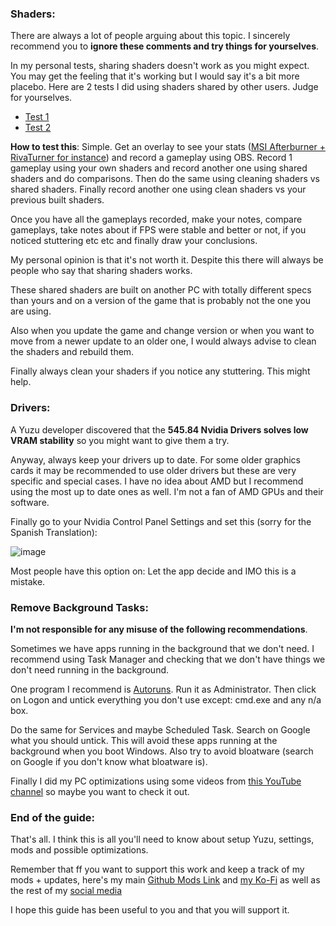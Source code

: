 ### Shaders:

There are always a lot of people arguing about this topic. I sincerely recommend you to **ignore these comments and try things for yourselves**.

In my personal tests, sharing shaders doesn't work as you might expect. You may get the feeling that it's working but I would say it's a bit more placebo. Here are 2 tests I did using shaders shared by other users. Judge for yourselves.

- [Test 1](https://youtu.be/JypO8UBHApk?si=AYgdoCwmF9aGoLxA)
- [Test 2](https://www.youtube.com/watch?v=u3x4ZfvptlM)

**How to test this**: Simple. Get an overlay to see your stats ([MSI Afterburner + RivaTurner for instance](https://www.msi.com/Landing/afterburner/graphics-cards)) and record a gameplay using OBS. Record 1 gameplay using your own shaders and record another one using shared shaders and do comparisons. Then do the same using cleaning shaders vs shared shaders. Finally record another one using clean shaders vs your previous built shaders.

Once you have all the gameplays recorded, make your notes, compare gameplays, take notes about if FPS were stable and better or not, if you noticed stuttering etc etc and finally draw your conclusions.

My personal opinion is that it's not worth it. Despite this there will always be people who say that sharing shaders works.

These shared shaders are built on another PC with totally different specs than yours and on a version of the game that is probably not the one you are using.

Also when you update the game and change version or when you want to move from a newer update to an older one, I would always advise to clean the shaders and rebuild them.

Finally always clean your shaders if you notice any stuttering. This might help.

### Drivers:

A Yuzu developer discovered that the **545.84 Nvidia Drivers solves low VRAM stability** so you might want to give them a try.

Anyway, always keep your drivers up to date. For some older graphics cards it may be recommended to use older drivers but these are very specific and special cases. I have no idea about AMD but I recommend using the most up to date ones as well. I'm not a fan of AMD GPUs and their software.

Finally go to your Nvidia Control Panel Settings and set this (sorry for the Spanish Translation):

![image](https://i.imgur.com/xENj0XR.png)

Most people have this option on: Let the app decide and IMO this is a mistake.

### Remove Background Tasks:

**I'm not responsible for any misuse of the following recommendations**.

Sometimes we have apps running in the background that we don't need. I recommend using Task Manager and checking that we don't have things we don't need running in the background.

One program I recommend is [Autoruns](https://learn.microsoft.com/en-us/sysinternals/downloads/autoruns). Run it as Administrator. Then click on Logon and untick everything you don't use except: cmd.exe and any n/a box.

Do the same for Services and maybe Scheduled Task. Search on Google what you should untick. This will avoid these apps running at the background when you boot Windows. Also try to avoid bloatware (search on Google if you don't know what bloatware is).

Finally I did my PC optimizations using some videos from [this YouTube channel](https://www.youtube.com/@FR33THY/videos) so maybe you want to check it out.

### End of the guide:

That's all. I think this is all you'll need to know about setup Yuzu, settings, mods and possible optimizations.

Remember that ff you want to support this work and keep a track of my mods + updates, here's my main [Github Mods Link](https://github.com/StevensND/switch-port-mods) and [my Ko-Fi](https://ko-fi.com/stevenss) as well as the rest of my [social media](https://linktr.ee/stevenssv2)

I hope this guide has been useful to you and that you will support it.